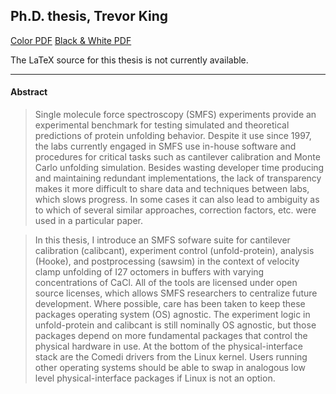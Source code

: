## Ph.D. thesis, Trevor King

[Color PDF](TrevorKingDissertationColor.pdf?raw=true)
[Black & White PDF](TrevorKingDissertation.pdf?raw=true)

The LaTeX source for this thesis is not currently available. 

--------------------------------------------------------------------------

#### Abstract 

> Single molecule force spectroscopy (SMFS) experiments provide an experimental benchmark for testing simulated and theoretical predictions of protein unfolding behavior. Despite it use since 1997, the labs currently engaged in SMFS use in-house software and procedures for critical tasks such as cantilever calibration and Monte Carlo unfolding simulation. Besides wasting developer time producing and maintaining redundant implementations, the lack of transparency makes it more difficult to share data and techniques between labs, which slows progress. In some cases it can also lead to ambiguity as to which of several similar approaches, correction factors, etc. were used in a particular paper.

> In this thesis, I introduce an SMFS sofware suite for cantilever calibration (calibcant), experiment control (unfold-protein), analysis (Hooke), and postprocessing (sawsim) in the context of velocity clamp unfolding of I27 octomers in buffers with varying concentrations of CaCl. All of the tools are licensed under open source licenses, which allows SMFS researchers to centralize future development. Where possible, care has been taken to keep these packages operating system (OS) agnostic. The experiment logic in unfold-protein and calibcant is still nominally OS agnostic, but those packages depend on more fundamental packages that control the physical hardware in use. At the bottom of the physical-interface stack are the Comedi drivers from the Linux kernel. Users running other operating systems should be able to swap in analogous low level physical-interface packages if Linux is not an option.